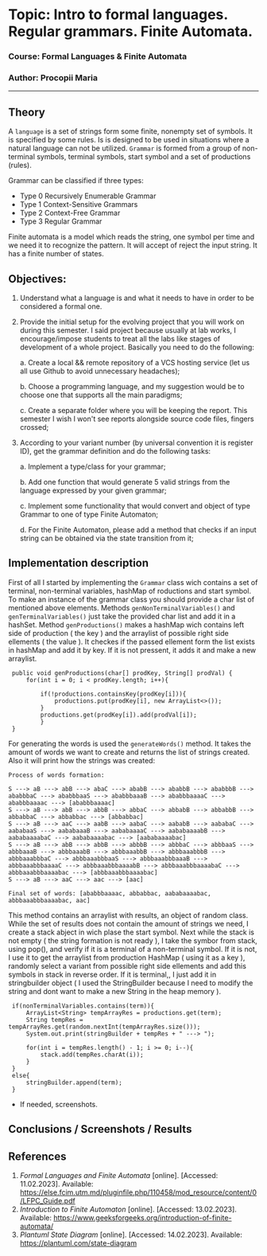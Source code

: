# Topic: Intro to formal languages. Regular grammars. Finite Automata.

### Course: Formal Languages & Finite Automata
### Author: Procopii Maria

----

## Theory
A `language` is a set of strings form some finite, nonempty set of symbols.
It is specified by some rules. Is is designed to be used in situations where a natural language can not be utilized.
`Grammar` is formed from a group of non-terminal symbols, terminal symbols, start symbol and a set of productions (rules).

Grammar can be classified if three types:

- Type 0 Recursively Enumerable Grammar
- Type 1 Context-Sensitive Grammars
- Type 2 Context-Free Grammar
- Type 3 Regular Grammar

Finite automata is a model which reads the string, one symbol per time and we need it to recognize the pattern.
It will accept of reject the input string.
It has a finite number of states.


## Objectives:

1. Understand what a language is and what it needs to have in order to be considered a formal one.

2. Provide the initial setup for the evolving project that you will work on during this semester. I said project because usually at lab works, I encourage/impose students to treat all the labs like stages of development of a whole project. Basically you need to do the following:

   a. Create a local && remote repository of a VCS hosting service (let us all use Github to avoid unnecessary headaches);

   b. Choose a programming language, and my suggestion would be to choose one that supports all the main paradigms;

   c. Create a separate folder where you will be keeping the report. This semester I wish I won't see reports alongside source code files, fingers crossed;

3. According to your variant number (by universal convention it is register ID), get the grammar definition and do the following tasks:

   a. Implement a type/class for your grammar;

   b. Add one function that would generate 5 valid strings from the language expressed by your given grammar;

   c. Implement some functionality that would convert and object of type Grammar to one of type Finite Automaton;

   d. For the Finite Automaton, please add a method that checks if an input string can be obtained via the state transition from it;


## Implementation description

First of all I started by implementing the `Grammar` class wich contains a set of terminal, non-terminal variables, hashMap of roductions and start symbol. To make an instance of the grammar class you should provide a char list of mentioned above elements. Methods `genNonTerminalVariables()` and `genTerminalVariables()` just take the provided char list and add it in a hashSet. Method `genProductions()` makes a hashMap wich contains left side of production ( the key ) and the arraylist of possible right side ellements ( the value ). It checkes if the passed ellement form the list exists in hashMap and add it by key. If it is not pressent, it adds it and make a new arraylist. 

```
 public void genProductions(char[] prodKey, String[] prodVal) {
     for(int i = 0; i < prodKey.length; i++){

         if(!productions.containsKey(prodKey[i])){
             productions.put(prodKey[i], new ArrayList<>());
         }
         productions.get(prodKey[i]).add(prodVal[i]);
         }
 }
```

For generating the words is used the `generateWords()` method. It takes the amount of words we want to create and returns the list of strings created. Also it will print how the strings was created:
```
Process of words formation:

S ---> aB ---> abB ---> abaC ---> ababB ---> ababbB ---> ababbbB ---> ababbbaC ---> ababbbaaS ---> ababbbaaaB ---> ababbbaaaaC ---> ababbbaaaac ---> [ababbbaaaac]
S ---> aB ---> abB ---> abbB ---> abbaC ---> abbabB ---> abbabbB ---> abbabbaC ---> abbabbac ---> [abbabbac]
S ---> aB ---> aaC ---> aabB ---> aabaC ---> aababB ---> aababaC ---> aababaaS ---> aababaaaB ---> aababaaaaC ---> aababaaaabB ---> aababaaaabaC ---> aababaaaabac ---> [aababaaaabac]
S ---> aB ---> abB ---> abbB ---> abbbB ---> abbbaC ---> abbbaaS ---> abbbaaaB ---> abbbaaabB ---> abbbaaabbB ---> abbbaaabbbB ---> abbbaaabbbaC ---> abbbaaabbbaaS ---> abbbaaabbbaaaB ---> abbbaaabbbaaaaC ---> abbbaaabbbaaaabB ---> abbbaaabbbaaaabaC ---> abbbaaabbbaaaabac ---> [abbbaaabbbaaaabac]
S ---> aB ---> aaC ---> aac ---> [aac]

Final set of words: [ababbbaaaac, abbabbac, aababaaaabac, abbbaaabbbaaaabac, aac]
```
This method contains an arraylist with results, an object of random class.
While the set of results does not contain the amount of strings we need, I create a stack abject in wich plase the start symbol. Next while the stack is not empty ( the string formation is not ready ), I take the symbor from stack, using pop(), and verify if it is a terminal of a non-terminal symbol. If it is not, I use it to get the arraylist from production HashMap ( using it as a key ), randomly select a variant from possible right side ellements and add this symbols in stack in reverse order. If it is terminal,, I just add it in stringbuilder object ( I used the StringBuilder because I need to modify the string and dont want to make a new String in the heap memory ).
```
 if(nonTerminalVariables.contains(term)){
     ArrayList<String> tempArrayRes = productions.get(term);
     String tempRes = tempArrayRes.get(random.nextInt(tempArrayRes.size()));
     System.out.print(stringBuilder + tempRes + " ---> ");

     for(int i = tempRes.length() - 1; i >= 0; i--){
         stack.add(tempRes.charAt(i));
     }
 }
 else{
     stringBuilder.append(term);
 }
 ```
 


* If needed, screenshots.


## Conclusions / Screenshots / Results


## References

1) *Formal Languages and Finite Automata* [online]. [Accessed: 11.02.2023].
Available: https://else.fcim.utm.md/pluginfile.php/110458/mod_resource/content/0/LFPC_Guide.pdf
2) *Introduction to Finite Automaton* [online]. [Accessed: 13.02.2023].
Available: https://www.geeksforgeeks.org/introduction-of-finite-automata/
3) *Plantuml State Diagram* [online]. [Accessed: 14.02.2023].
Available: https://plantuml.com/state-diagram



















